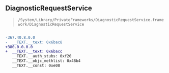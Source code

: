 ## DiagnosticRequestService

> `/System/Library/PrivateFrameworks/DiagnosticRequestService.framework/DiagnosticRequestService`

```diff

-367.40.8.0.0
-  __TEXT.__text: 0x6bac8
+380.0.0.0.0
+  __TEXT.__text: 0x6bacc
   __TEXT.__auth_stubs: 0xf20
   __TEXT.__objc_methlist: 0x48b4
   __TEXT.__const: 0xe08

```
